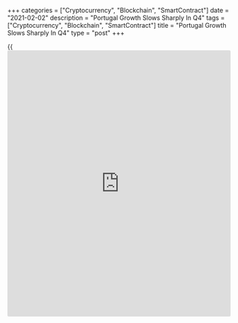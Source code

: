 +++
categories = ["Cryptocurrency", "Blockchain", "SmartContract"]
date = "2021-02-02"
description = "Portugal Growth Slows Sharply In Q4"
tags = ["Cryptocurrency", "Blockchain", "SmartContract"]
title = "Portugal Growth Slows Sharply In Q4"
type = "post"
+++

{{<iframe id="large-banner" src="https://www.bounty.group/#slide=17.0" width="100%" height="600" scrolling="no" style="border: 0px solid rgb(216, 221, 230); border-radius: 3px;">}}

Portugal's [economy][1] grew at a sharply slower pace in the final three
months of 2020, amid a resurgence in the coronavirus infections that
forced partial lockdowns across euro area countries

Gross domestic product grew 0.4 percent from the third quarter, when it
rose 13.3 percent, preliminary data from Statistics Portugal showed on
Tuesday. In the first and second quarters, output decreased 4.0 and 13.9
percent, respectively.

Domestic demand and net external demand made positive contributions to
the quarter-on-quarter rate of change of GDP, the agency said.

On a year-on-year basis, the economy shrank 5.9 percent in the fourth
quarter after a 5.7 percent contraction in the third quarter. The annual
shrinkage was the fourth in a row.

For the full year 2020, GDP decreased 7.6 percent after 2.2 percent
growth in 2019. The decline was the most intense of the available
national accounts series and reflected the adverse effects of the
Covid-19 pandemic on economic activity, Statistics Portugal said.

Domestic demand made a significant negative contribution to the annual
rate of change of GDP, mainly due to the decrease of private
consumption.

Marked declines in exports and imports of both goods and services made
the contribution of net external demand was more negative in 2020. In
particular, tourism exports had an unprecedented reduction.

For comments and feedback [contact](https://www.playgroundfx.com/contact/): editorial@rtt[news](https://www.letsplayfx.com/blog/forex-news-website/).com

[Economic News][1]

 **What parts of the world are seeing the best (and worst) economic
performances lately? Click[here][2] to check out our [Econ Scorecard][2]
and find out! See up-to-the-moment [ranking](https://www.playgroundfx.com/blog/crypto-exchange-ranking/)s for the best and worst
performers in [GDP][3], [unemployment rate][4], [inflation][5] and much
more.**

   1. www.rtt[news](https://www.letsplayfx.com/blog/forex-news-website/).com/Content/EconomicNews.aspx
   2. www.rtt[news](https://www.letsplayfx.com/blog/forex-news-website/).com/economic-scorecard/world-rank/PPI/highest-performance.aspx
   3. www.rtt[news](https://www.letsplayfx.com/blog/forex-news-website/).com/economic-scorecard/world-rank/GDP/highest-performance.aspx
   4. www.rtt[news](https://www.letsplayfx.com/blog/forex-news-website/).com/economic-scorecard/world-rank/unemployment-rate/lowest-performance.aspx
   5. www.rtt[news](https://www.letsplayfx.com/blog/forex-news-website/).com/economic-scorecard/world-rank/CPI/highest-performance.aspx